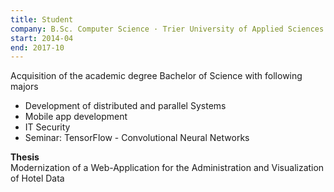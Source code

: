```yaml
---
title: Student
company: B.Sc. Computer Science · Trier University of Applied Sciences
start: 2014-04
end: 2017-10
---
```

Acquisition of the academic degree Bachelor of Science with following majors
 * Development of distributed and parallel Systems
 * Mobile app development
 * IT Security
 * Seminar: TensorFlow - Convolutional Neural Networks


**Thesis**
\
Modernization of a Web-Application for the Administration and Visualization of Hotel Data 

